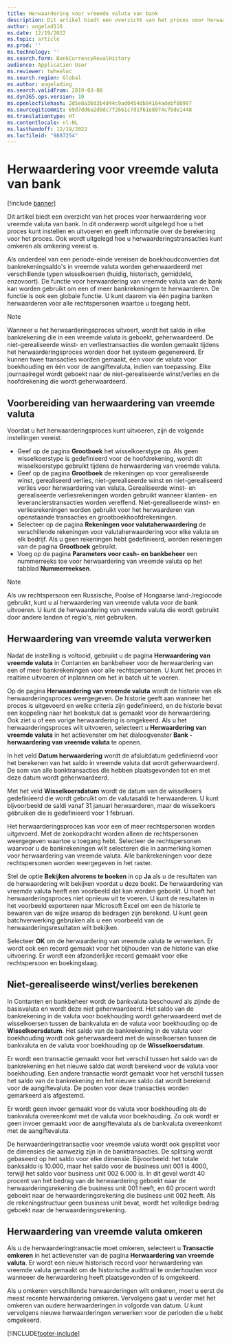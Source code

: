 ```yaml
---
title: Herwaardering voor vreemde valuta van bank
description: Dit artikel biedt een overzicht van het proces voor herwaardering voor vreemde valuta van bank. Dit onderwerp bevat informatie over instellingen, de uitvoering van het proces, de berekening voor het proces en de omkering van herwaarderingstransacties.
author: angelad116
ms.date: 12/19/2022
ms.topic: article
ms.prod: ''
ms.technology: ''
ms.search.form: BankCurrencyRevalHistory
audience: Application User
ms.reviewer: twheeloc
ms.search.region: Global
ms.author: angelading
ms.search.validFrom: 2019-03-08
ms.dyn365.ops.version: 10
ms.openlocfilehash: 2d5e8a36d3b4d44c9ad0454db94164adebf80997
ms.sourcegitcommit: 69d7dd6a2d0dc7f2661c7d1f61e8874c7bde1448
ms.translationtype: HT
ms.contentlocale: nl-NL
ms.lasthandoff: 12/19/2022
ms.locfileid: "9887254"
---
```

# <a name="bank-foreign-currency-revaluation"></a>Herwaardering voor vreemde valuta van bank

[!include [banner](../includes/banner.md)]


Dit artikel biedt een overzicht van het proces voor herwaardering voor vreemde valuta van bank. In dit onderwerp wordt uitgelegd hoe u het proces kunt instellen en uitvoeren en geeft informatie over de berekening voor het proces. Ook wordt uitgelegd hoe u herwaarderingstransacties kunt omkeren als omkering vereist is.

Als onderdeel van een periode-einde vereisen de boekhoudconventies dat bankrekeningsaldo's in vreemde valuta worden geherwaardeerd met verschillende typen wisselkoersen (huidig, historisch, gemiddeld, enzovoort). De functie voor herwaardering van vreemde valuta van de bank kan worden gebruikt om een of meer bankrekeningen te herwaarderen. De functie is ook een globale functie. U kunt daarom via één pagina banken herwaarderen voor alle rechtspersonen waartoe u toegang hebt.

> [!NOTE]
> Wanneer u het herwaarderingsproces uitvoert, wordt het saldo in elke bankrekening die in een vreemde valuta is geboekt, geherwaardeerd. De niet-gerealiseerde winst- en verliestransacties die worden gemaakt tijdens het herwaarderingsproces worden door het systeem gegenereerd. Er kunnen twee transacties worden gemaakt, één voor de valuta voor boekhouding en één voor de aangiftevaluta, indien van toepassing. Elke journaalregel wordt geboekt naar de niet-gerealiseerde winst/verlies en de hoofdrekening die wordt geherwaardeerd.

## <a name="prepare-to-run-foreign-currency-revaluation"></a>Voorbereiding van herwaardering van vreemde valuta

Voordat u het herwaarderingsproces kunt uitvoeren, zijn de volgende instellingen vereist.

- Geef op de pagina **Grootboek** het wisselkoerstype op. Als geen wisselkoerstype is gedefinieerd voor de hoofdrekening, wordt dit wisselkoerstype gebruikt tijdens de herwaardering van vreemde valuta.
- Geef op de pagina **Grootboek** de rekeningen op voor gerealiseerde winst, gerealiseerd verlies, niet-gerealiseerde winst en niet-gerealiseerd verlies voor herwaardering van valuta. Gerealiseerde winst- en gerealiseerde verliesrekeningen worden gebruikt wanneer klanten- en leverancierstransacties worden vereffend. Niet-gerealiseerde winst- en verliesrekeningen worden gebruikt voor het herwaarderen van openstaande transacties en grootboekhoofdrekeningen.
- Selecteer op de pagina **Rekeningen voor valutaherwaardering** de verschillende rekeningen voor valutaherwaardering voor elke valuta en elk bedrijf. Als u geen rekeningen hebt gedefinieerd, worden rekeningen van de pagina **Grootboek** gebruikt.
- Voeg op de pagina **Parameters voor cash- en bankbeheer** een nummerreeks toe voor herwaardering van vreemde valuta op het tabblad **Nummerreeksen**.


> [!NOTE]
> Als uw rechtspersoon een Russische, Poolse of Hongaarse land-/regiocode gebruikt, kunt u al herwaardering van vreemde valuta voor de bank uitvoeren. U kunt de herwaardering van vreemde valuta die wordt gebruikt door andere landen of regio's, niet gebruiken.

## <a name="process-foreign-currency-revaluation"></a>Herwaardering van vreemde valuta verwerken

Nadat de instelling is voltooid, gebruikt u de pagina **Herwaardering van vreemde valuta** in Contanten en bankbeheer voor de herwaardering van een of meer bankrekeningen voor alle rechtspersonen. U kunt het proces in realtime uitvoeren of inplannen om het in batch uit te voeren.

Op de pagina **Herwaardering van vreemde valuta** wordt de historie van elk herwaarderingsproces weergegeven. De historie geeft aan wanneer het proces is uitgevoerd en welke criteria zijn gedefinieerd, en de historie bevat een koppeling naar het boekstuk dat is gemaakt voor de herwaardering. Ook ziet u of een vorige herwaardering is omgekeerd. Als u het herwaarderingsproces wilt uitvoeren, selecteert u **Herwaardering van vreemde valuta** in het actievenster om het dialoogvenster **Bank - herwaardering van vreemde valuta** te openen.

In het veld **Datum herwaardering** wordt de afsluitdatum gedefinieerd voor het berekenen van het saldo in vreemde valuta dat wordt geherwaardeerd. De som van alle banktransacties die hebben plaatsgevonden tot en met deze datum wordt geherwaardeerd.

Met het veld **Wisselkoersdatum** wordt de datum van de wisselkoers gedefinieerd die wordt gebruikt om de valutasaldi te herwaarderen. U kunt bijvoorbeeld de saldi vanaf 31 januari herwaarderen, maar de wisselkoers gebruiken die is gedefinieerd voor 1 februari.

Het herwaarderingsproces kan voor een of meer rechtspersonen worden uitgevoerd. Met de zoekopdracht worden alleen de rechtspersonen weergegeven waartoe u toegang hebt. Selecteer de rechtspersonen waarvoor u de bankrekeningen wilt selecteren die in aanmerking komen voor herwaardering van vreemde valuta. Alle bankrekeningen voor deze rechtspersonen worden weergegeven in het raster.

Stel de optie **Bekijken alvorens te boeken** in op **Ja** als u de resultaten van de herwaardering wilt bekijken voordat u deze boekt. De herwaardering van vreemde valuta heeft een voorbeeld dat kan worden geboekt. U hoeft het herwaarderingsproces niet opnieuw uit te voeren. U kunt de resultaten in het voorbeeld exporteren naar Microsoft Excel om een de historie te bewaren van de wijze waarop de bedragen zijn berekend. U kunt geen batchverwerking gebruiken als u een voorbeeld van de herwaarderingsresultaten wilt bekijken.

Selecteer **OK** om de herwaardering van vreemde valuta te verwerken. Er wordt ook een record gemaakt voor het bijhouden van de historie van elke uitvoering. Er wordt een afzonderlijke record gemaakt voor elke rechtspersoon en boekingslaag.

## <a name="calculate-unrealized-gainloss"></a>Niet-gerealiseerde winst/verlies berekenen

In Contanten en bankbeheer wordt de bankvaluta beschouwd als zijnde de basisvaluta en wordt deze niet geherwaardeerd. Het saldo van de bankrekening in de valuta voor boekhouding wordt geherwaardeerd met de wisselkoersen tussen de bankvaluta en de valuta voor boekhouding op de **Wisselkoersdatum**. Het saldo van de bankrekening in de valuta voor boekhouding wordt ook geherwaardeerd met de wisselkoersen tussen de bankvaluta en de valuta voor boekhouding op de **Wisselkoersdatum**.

Er wordt een transactie gemaakt voor het verschil tussen het saldo van de bankrekening en het nieuwe saldo dat wordt berekend voor de valuta voor boekhouding. Een andere transactie wordt gemaakt voor het verschil tussen het saldo van de bankrekening en het nieuwe saldo dat wordt berekend voor de aangiftevaluta. De posten voor deze transacties worden gemarkeerd als afgestemd. 

Er wordt geen invoer gemaakt voor de valuta voor boekhouding als de bankvaluta overeenkomt met de valuta voor boekhouding. Zo ook wordt er geen invoer gemaakt voor de aangiftevaluta als de bankvaluta overeenkomt met de aangiftevaluta.

De herwaarderingstransactie voor vreemde valuta wordt ook gesplitst voor de dimensies die aanwezig zijn in de banktransacties. De splitsing wordt gebaseerd op het saldo voor elke dimensie. Bijvoorbeeld: het totale banksaldo is 10.000, maar het saldo voor de business unit 001 is 4000, terwijl het saldo voor business unit 002 6.000 is. In dit geval wordt 40 procent van het bedrag van de herwaardering geboekt naar de herwaarderingsrekening die business unit 001 heeft, en 60 procent wordt geboekt naar de herwaarderingsrekening die business unit 002 heeft. Als de rekeningstructuur geen business unit bevat, wordt het volledige bedrag geboekt naar de herwaarderingsrekening.

## <a name="reverse-foreign-currency-revaluation"></a>Herwaardering van vreemde valuta omkeren

Als u de herwaarderingtransactie moet omkeren, selecteert u **Transactie omkeren** in het actievenster van de pagina **Herwaardering van vreemde valuta**. Er wordt een nieuw historisch record voor herwaardering van vreemde valuta gemaakt om de historische audittrail te onderhouden voor wanneeer de herwaardering heeft plaatsgevonden of is omgekeerd.

Als u omkeren verschillende herwaarderingen wilt omkeren, moet u eerst de meest recente herwaardering omkeren. Vervolgens gaat u verder met het omkeren van oudere herwaarderingen in volgorde van datum. U kunt vervolgens nieuwe herwaarderingen verwerken voor de perioden die u hebt omgekeerd.


[!INCLUDE[footer-include](../../includes/footer-banner.md)]
